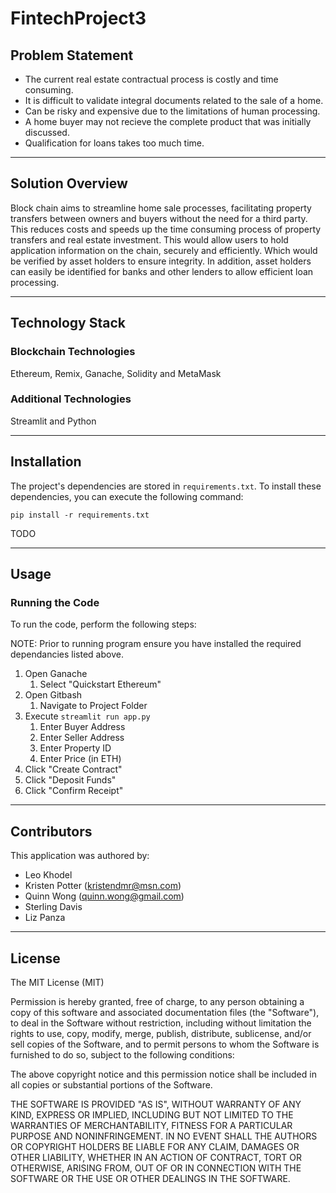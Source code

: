 # FintechProject3

## Problem Statement

- The current real estate contractual process is costly and time consuming. 
- It is difficult to validate integral documents related to the sale of a home. 
- Can be risky and expensive due to the limitations of human processing. 
- A home buyer may not recieve the complete product that was initially discussed.
- Qualification for loans takes too much time.

---

## Solution Overview

Block chain aims to streamline home sale processes, facilitating property transfers between owners and buyers without the need for a third party. This reduces costs and speeds up the time consuming process of property transfers and real estate investment. This would allow users to hold application information on the chain, securely and efficiently. Which would be verified by asset holders to ensure integrity. In addition, asset holders can easily be identified for banks and other lenders to allow efficient loan processing.

---

## Technology Stack

### Blockchain Technologies

Ethereum, Remix, Ganache, Solidity and MetaMask

### Additional Technologies

Streamlit and Python

---

## Installation

The project's dependencies are stored in `requirements.txt`. To install these dependencies, you can execute the following command:

`pip install -r requirements.txt`

TODO

---

## Usage

### Running the Code

To run the code, perform the following steps:

NOTE: Prior to running program ensure you have installed the required dependancies listed above.

1. Open Ganache
    1. Select "Quickstart Ethereum"
2. Open Gitbash
    1. Navigate to Project Folder
4. Execute `streamlit run app.py`
    1. Enter Buyer Address
    2. Enter Seller Address
    3. Enter Property ID
    4. Enter Price (in ETH)
5. Click "Create Contract"
6. Click "Deposit Funds"
7. Click "Confirm Receipt"

---

## Contributors

This application was authored by:

- Leo Khodel 
- Kristen Potter (kristendmr@msn.com)
- Quinn Wong (quinn.wong@gmail.com)
- Sterling Davis 
- Liz Panza

---

## License

The MIT License (MIT)

Permission is hereby granted, free of charge, to any person obtaining a copy of this software and associated documentation files (the "Software"), to deal in the Software without restriction, including without limitation the rights to use, copy, modify, merge, publish, distribute, sublicense, and/or sell copies of the Software, and to permit persons to whom the Software is furnished to do so, subject to the following conditions:

The above copyright notice and this permission notice shall be included in all copies or substantial portions of the Software.

THE SOFTWARE IS PROVIDED "AS IS", WITHOUT WARRANTY OF ANY KIND, EXPRESS OR IMPLIED, INCLUDING BUT NOT LIMITED TO THE WARRANTIES OF MERCHANTABILITY, FITNESS FOR A PARTICULAR PURPOSE AND NONINFRINGEMENT. IN NO EVENT SHALL THE AUTHORS OR COPYRIGHT HOLDERS BE LIABLE FOR ANY CLAIM, DAMAGES OR OTHER LIABILITY, WHETHER IN AN ACTION OF CONTRACT, TORT OR OTHERWISE, ARISING FROM, OUT OF OR IN CONNECTION WITH THE SOFTWARE OR THE USE OR OTHER DEALINGS IN THE SOFTWARE.
